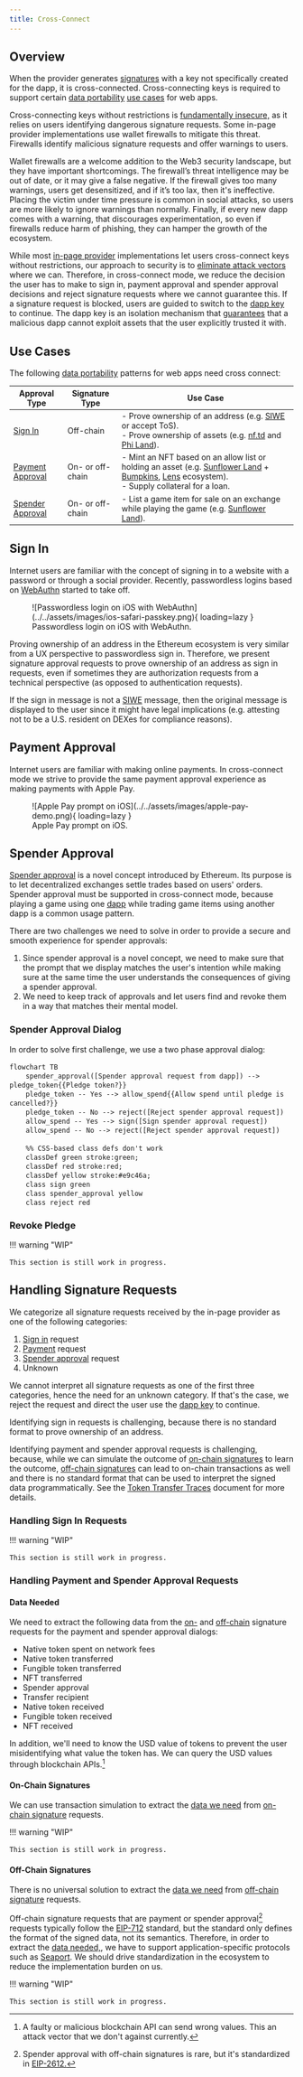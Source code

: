 ```yaml
---
title: Cross-Connect
---
```


## Overview

When the provider generates [signatures](./in-page-provider.md#signatures) with
a key not specifically created for the dapp, it is cross-connected.
Cross-connecting keys is required to support certain [data
portability](./in-page-provider.md#data-portability) [use cases](#use-cases) for
web apps.

Cross-connecting keys without restrictions is [fundamentally
insecure,](./in-page-provider.md#data-portability) as it relies on users
identifying dangerous signature requests. Some in-page provider implementations
use wallet firewalls to mitigate this threat. Firewalls identify malicious
signature requests and offer warnings to users.

Wallet firewalls are a welcome addition to the Web3 security landscape, but they
have important shortcomings. The firewall’s threat intelligence may be out of
date, or it may give a false negative. If the firewall gives too many warnings,
users get desensitized, and if it’s too lax, then it's ineffective. Placing the
victim under time pressure is common in social attacks, so users are more likely
to ignore warnings than normally. Finally, if every new dapp comes with a
warning, that discourages experimentation, so even if firewalls reduce harm of
phishing, they can hamper the growth of the ecosystem.

While most [in-page provider](./in-page-provider.md) implementations let users
cross-connect keys without restrictions, our approach to security is to
[eliminate attack vectors](./security-model.md#deception-mitigation) where we
can.  Therefore, in cross-connect mode, we reduce the decision the user has to
make to sign in, payment approval and spender approval decisions and reject
signature requests where we cannot guarantee this. If a signature request is
blocked, users are guided to switch to the [dapp key](./dapp-keys.md) to
continue. The dapp key is an isolation mechanism that
[guarantees](./dapp-keys.md#automatic-signature-approval) that a malicious dapp
cannot exploit assets that the user explicitly trusted it with.

## Use Cases

The following [data portability](./in-page-provider.md#data-portability)
patterns for web apps need cross connect:

| Approval Type                         | Signature Type   | Use Case                                                                                                                                                                                                                          |
|---------------------------------------|------------------|-----------------------------------------------------------------------------------------------------------------------------------------------------------------------------------------------------------------------------------|
| [Sign In](#sign-in)                   | Off-chain        | - Prove ownership of an address (e.g. [SIWE](https://eips.ethereum.org/EIPS/eip-4361) or accept ToS). <br/> - Prove ownership of assets (e.g. [nf.td](https://nf.td/) and [Phi Land](https://philand.xyz/)).                      |
| [Payment Approval](#payment-approval) | On- or off-chain | - Mint an NFT based on an allow list or holding an asset (e.g. [Sunflower Land](https://sunflower-land.com/) + [Bumpkins](https://bumpkins.io/), [Lens](https://www.lens.xyz/) ecosystem).<br/>- Supply collateral for a loan.   |
| [Spender Approval](#pledge-approval)   | On- or off-chain | - List a game item for sale on an exchange while playing the game (e.g. [Sunflower Land](https://sunflower-land.com/)).                                                                                                          |

## Sign In

Internet users are familiar with the concept of signing in to a website with
a password or through a social provider. Recently, passwordless logins based on
[WebAuthn](https://developer.mozilla.org/en-US/docs/Web/API/Web_Authentication_API)
started to take off. 

<figure markdown>
![Passwordless login on iOS with WebAuthn](../../assets/images/ios-safari-passkey.png){ loading=lazy }
<figcaption>
Passwordless login on iOS with WebAuthn.
</figcaption>
</figure>

Proving ownership of an address in the Ethereum ecosystem is very similar from a
UX perspective to passwordless sign in. Therefore, we present signature approval
requests to prove ownership of an address as sign in requests, even if sometimes
they are authorization requests from a technical perspective (as opposed to
authentication requests). 

If the sign in message is not a [SIWE](https://eips.ethereum.org/EIPS/eip-4361)
message, then the original message is displayed to the user since it might have
legal implications (e.g. attesting not to be a U.S. resident on DEXes for
compliance reasons).

## Payment Approval

Internet users are familiar with making online payments. In cross-connect mode
we strive to provide the same payment approval experience as making payments
with Apple Pay.

<figure markdown>
![Apple Pay prompt on iOS](../../assets/images/apple-pay-demo.png){ loading=lazy }
<figcaption>
Apple Pay prompt on iOS.
</figcaption>
</figure>

## Spender Approval

[Spender approval](./in-page-provider.md#spender-approvals) is a novel concept
introduced by Ethereum. Its purpose is to let decentralized exchanges settle
trades based on users' orders. Spender approval must be supported in
cross-connect mode, because playing a game using one
[dapp](./dapp-keys.md#what-is-a-dapp) while trading game items using another
dapp is a common usage pattern.

There are two challenges we need to solve in order to provide a secure and
smooth experience for spender approvals:

1. Since spender approval is a novel concept, we need to make sure that the
   prompt that we display matches the user's intention while making sure at the
   same time the user understands the consequences of giving a spender approval.
2. We need to keep track of approvals and let users find and revoke them in a
   way that matches their mental model.

### Spender Approval Dialog

In order to solve first challenge, we use a two phase approval dialog:

```mermaid
flowchart TB
    spender_approval([Spender approval request from dapp]) -->  pledge_token{{Pledge token?}}
    pledge_token -- Yes --> allow_spend{{Allow spend until pledge is cancelled?}}
    pledge_token -- No --> reject([Reject spender approval request])
    allow_spend -- Yes --> sign([Sign spender approval request])
    allow_spend -- No --> reject([Reject spender approval request])
    
    %% CSS-based class defs don't work
    classDef green stroke:green;
    classDef red stroke:red;
    classDef yellow stroke:#e9c46a;
    class sign green
    class spender_approval yellow
    class reject red
```

### Revoke Pledge

!!! warning "WIP"

    This section is still work in progress.

## Handling Signature Requests

We categorize all signature requests received by the in-page provider as one of
the following categories:

1. [Sign in](#sign-in) request
2. [Payment](#payment-approval) request
3. [Spender approval](#pledge-approval) request
4. Unknown

We cannot interpret all signature requests as one of the first three categories,
hence the need for an unknown category. If that's the case, we reject the
request and direct the user use the [dapp key](./dapp-keys.md) to continue.

Identifying sign in requests is challenging, because there is no standard format
to prove ownership of an address.

Identifying payment and spender approval requests is challenging, because, while we
can simulate the outcome of [on-chain
signatures](./in-page-provider.md#on-chain-signatures) to learn the outcome,
[off-chain signatures](./in-page-provider.md#off-chain-signatures) can lead to
on-chain transactions as well and there is no standard format that can be used
to interpret the signed data programmatically. See the [Token Transfer
Traces](./token-transfer-traces.md) document for more details.

### Handling Sign In Requests

!!! warning "WIP"

    This section is still work in progress.

### Handling Payment and Spender Approval Requests

#### Data Needed

We need to extract the following data from the
[on-](./in-page-provider.md#on-chain-signatures) and
[off-chain](./in-page-provider.md#off-chain-signatures) signature requests for
the payment and spender approval dialogs:

- Native token spent on network fees
- Native token transferred
- Fungible token transferred
- NFT transferred
- Spender approval
- Transfer recipient
- Native token received             
- Fungible token received
- NFT received

In addition, we'll need to know the USD value of tokens to prevent the user
misidentifying what value the token has. We can query the USD values through
blockchain APIs.[^10] 

#### On-Chain Signatures

We can use transaction simulation to extract the [data we need](#data-needed)
from [on-chain signature](./in-page-provider.md#on-chain-signatures) requests.

!!! warning "WIP"

    This section is still work in progress.

#### Off-Chain Signatures

There is no universal solution to extract the [data we need](#data-needed) from
[off-chain signature](./in-page-provider.md#off-chain-signatures) requests.

Off-chain signature requests that are payment or spender approval[^20] requests
typically follow the [EIP-712](https://eips.ethereum.org/EIPS/eip-712) standard,
but the standard only defines the format of the signed data, not its semantics.
Therefore, in order to extract the [data needed,](#data-needed), we have to
support application-specific protocols such as
[Seaport](https://docs.opensea.io/reference/seaport-overview). We should drive
standardization in the ecosystem to reduce the implementation burden on us.

!!! warning "WIP"

    This section is still work in progress.

[^10]:
    A faulty or malicious blockchain API can send wrong values. This an attack
    vector that we don't against currently.

[^20]:
    Spender approval with off-chain signatures is rare, but it's standardized in
    [EIP-2612.](https://eips.ethereum.org/EIPS/eip-2612)
